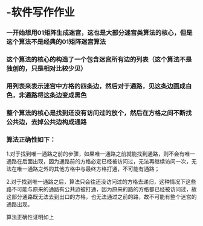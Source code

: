 # -软件写作作业
### 一开始想用01矩阵生成迷宫，这也是大部分迷宫类算法的核心，但是这个算法不是经典的01矩阵迷宫算法
### 这个算法的核心的构造了一个包含迷宫所有边的列表（这个算法不是独创的，只是相对比较少见）
### 用列表来表示迷宫中方格的四条边，然后对于通路，见这条边画成白色，非通路将这条边变成黑色
### 整个算法的核心是找到还没有访问过的放个，然后在方格之间不断找公共边，去掉公共边构成通路
### 算法正确性如下：
1.对于找到唯一通路之前的步骤，如果唯一通路之前就能找到通路，则不会有唯一通路在后面出现，因为通路前的方格必定已经被访问过，无法再继续访问一次，无法在唯一通路之外的其他方格中与最终方格打通，不可能有通路；

2.对于找到唯一通路之后，算法只会往还没访问过的方格去递归，这种情况下这些路不可能与原来的通路有公共边被打通，因为原来的路的方格都已经被访问过，故这部分通路既无法去到出口的方格，也无法通过之前的路，故不可能有整个迷宫的通路出现。

算法正确性证明如上
